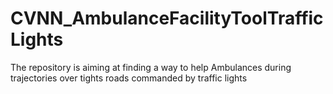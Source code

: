 # CVNN_AmbulanceFacilityToolTrafficLights
The repository is aiming at finding a way to help Ambulances during trajectories over tights roads commanded by traffic lights
